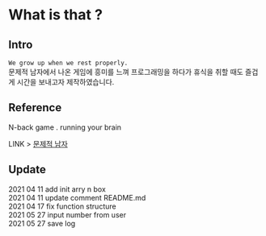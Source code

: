 # What is that ?  

## Intro  

`We grow up when we rest properly.`    
문제적 남자에서 나온 <N back> 게임에 흥미를 느껴 프로그래밍을 하다가 휴식을 취할 때도 즐겁게 시간을 보내고자 제작하였습니다.
 
## Reference    

N-back game . running your brain    

LINK > [문제적 남자](https://www.youtube.com/watch?v=Ro5AI6nhzlQ)  

## Update  

2021 04 11 add init arry n box  
2021 04 11 update comment README.md  
2021 04 17 fix function structure  
2021 05 27 input number from user  
2021 05 27 save log  